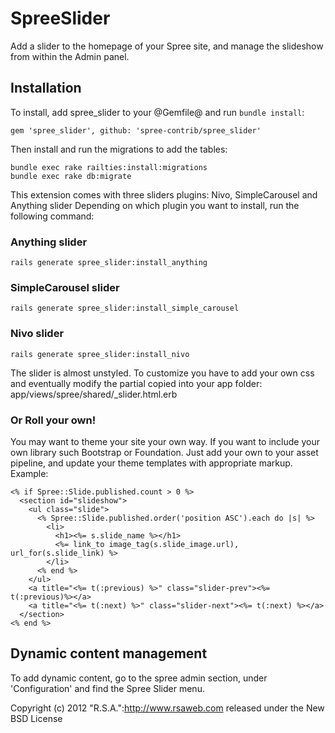 # SpreeSlider

Add a slider to the homepage of your Spree site, and manage the slideshow from within the Admin panel.

## Installation

To install, add spree_slider to your @Gemfile@ and run `bundle install`:

```
gem 'spree_slider', github: 'spree-contrib/spree_slider'
```

Then install and run the migrations to add the tables:
```
bundle exec rake railties:install:migrations
bundle exec rake db:migrate
```

This extension comes with three sliders plugins: Nivo, SimpleCarousel and Anything slider
Depending on which plugin you want to install, run the following command:

### Anything slider

```
rails generate spree_slider:install_anything
```

### SimpleCarousel slider

```
rails generate spree_slider:install_simple_carousel
```

### Nivo slider

```
rails generate spree_slider:install_nivo
```

The slider is almost unstyled. To customize you have to add your own css and
eventually modify the partial copied into your app folder:
app/views/spree/shared/_slider.html.erb

### Or Roll your own!

You may want to theme your site your own way.  If you want to include your own library such Bootstrap or Foundation.
Just add your own to your asset pipeline, and update your theme templates with appropriate markup.  Example:

```erb
<% if Spree::Slide.published.count > 0 %>
  <section id="slideshow">
    <ul class="slide">
      <% Spree::Slide.published.order('position ASC').each do |s| %>
        <li>
          <h1><%= s.slide_name %></h1>
          <%= link_to image_tag(s.slide_image.url), url_for(s.slide_link) %>
        </li>
      <% end %>
    </ul>
    <a title="<%= t(:previous) %>" class="slider-prev"><%= t(:previous)%></a>
    <a title="<%= t(:next) %>" class="slider-next"><%= t(:next) %></a>
  </section>
<% end %>
```

## Dynamic content management

To add dynamic content, go to the spree admin section, under 'Configuration'
and find the Spree Slider menu.

Copyright (c) 2012 "R.S.A.":http://www.rsaweb.com released under the New BSD License
